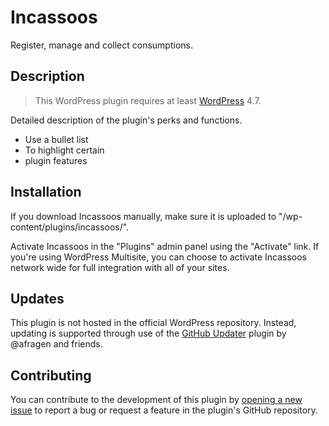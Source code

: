 # Incassoos #

Register, manage and collect consumptions.

## Description ##

> This WordPress plugin requires at least [WordPress](https://wordpress.org) 4.7.

Detailed description of the plugin's perks and functions.

* Use a bullet list
* To highlight certain
* plugin features

## Installation ##

If you download Incassoos manually, make sure it is uploaded to "/wp-content/plugins/incassoos/".

Activate Incassoos in the "Plugins" admin panel using the "Activate" link. If you're using WordPress Multisite, you can choose to activate Incassoos network wide for full integration with all of your sites.

## Updates ##

This plugin is not hosted in the official WordPress repository. Instead, updating is supported through use of the [GitHub Updater](https://github.com/afragen/github-updater/) plugin by @afragen and friends.

## Contributing ##

You can contribute to the development of this plugin by [opening a new issue](https://github.com/lmoffereins/incassoos/issues/) to report a bug or request a feature in the plugin's GitHub repository.
